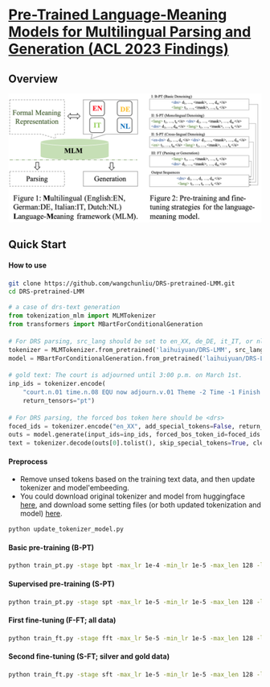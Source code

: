 # [Pre-Trained Language-Meaning Models for Multilingual Parsing and Generation (ACL 2023 Findings)](https://arxiv.org/abs/2306.00124)

## Overview

![](./figs/overview.png)

## Quick Start

#### How to use
```bash
git clone https://github.com/wangchunliu/DRS-pretrained-LMM.git
cd DRS-pretrained-LMM
```

```python
# a case of drs-text generation
from tokenization_mlm import MLMTokenizer
from transformers import MBartForConditionalGeneration

# For DRS parsing, src_lang should be set to en_XX, de_DE, it_IT, or nl_XX
tokenizer = MLMTokenizer.from_pretrained('laihuiyuan/DRS-LMM', src_lang='<drs>')
model = MBartForConditionalGeneration.from_pretrained('laihuiyuan/DRS-LMM')

# gold text: The court is adjourned until 3:00 p.m. on March 1st.
inp_ids = tokenizer.encode(
    "court.n.01 time.n.08 EQU now adjourn.v.01 Theme -2 Time -1 Finish +1 time.n.08 ClockTime 15:00 MonthOfYear 3 DayOfMonth 1",
    return_tensors="pt")

# For DRS parsing, the forced bos token here should be <drs> 
foced_ids = tokenizer.encode("en_XX", add_special_tokens=False, return_tensors="pt")
outs = model.generate(input_ids=inp_ids, forced_bos_token_id=foced_ids.item(), num_beams=5, max_length=150)
text = tokenizer.decode(outs[0].tolist(), skip_special_tokens=True, clean_up_tokenization_spaces=False)
```

#### Preprocess
- Remove unsed tokens based on the training text data, and then update tokenizer and model'embeeding.
- You could download original tokenizer and model from huggingface 
[here](https://huggingface.co/facebook/mbart-large-50/tree/main), 
and download some setting files (or both updated tokenization and model)
[here](https://drive.google.com/drive/folders/1ZWZNvgjEuwU5MfxWxOyYKMi-MJ24cHWe?usp=sharing).
```bash
python update_tokenizer_model.py
```


#### Basic pre-training (B-PT)
```bash
python train_pt.py -stage bpt -max_lr 1e-4 -min_lr 1e-5 -max_len 128 -lang de_DE en_XX it_IT nl_XX -warmup_steps 3000 -decap_steps 30000
```

#### Supervised pre-training (S-PT)
```bash
python train_pt.py -stage spt -max_lr 1e-5 -min_lr 1e-5 -max_len 128 -lang de_DE en_XX it_IT nl_XX
```

#### First fine-tuning (F-FT; all data)
```bash
python train_ft.py -stage fft -max_lr 5e-5 -min_lr 1e-5 -max_len 128 -lang de_DE en_XX it_IT nl_XX -warmup_steps 3000 -decap_steps 30000
```

#### Second fine-tuning (S-FT; silver and gold data)
```bash
python train_ft.py -stage sft -max_lr 1e-5 -min_lr 1e-5 -max_len 128 -lang de_DE en_XX it_IT nl_XX
```
